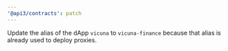 ```yaml
---
'@api3/contracts': patch
---
```


Update the alias of the dApp `vicuna` to `vicuna-finance` because that alias is already used to deploy proxies.
